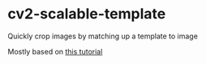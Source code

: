 # cv2-scalable-template
Quickly crop images by matching up a template to image

Mostly based on [this tutorial](https://www.pyimagesearch.com/2015/01/26/multi-scale-template-matching-using-python-opencv/)
